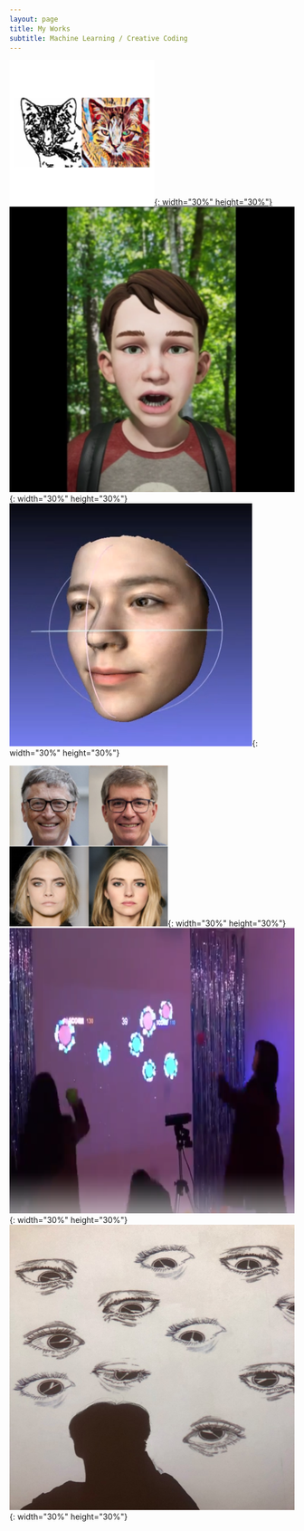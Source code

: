 ```yaml
---
layout: page
title: My Works
subtitle: Machine Learning / Creative Coding
---
```


[![Hi](./assets/img/projects_sketch2art.png){: width="30%" height="30%"}](https://hxngiee.github.io/2021-04-21-sketch2art/) ![Hi](./assets/img/projects_virtual_avatar.png){: width="30%" height="30%"} ![Hi](./assets/img/projects_deep3d.png){: width="30%" height="30%"}
 
![Hi](./assets/img/projects_dreamai.jpg){: width="30%" height="30%"} ![Hi](./assets/img/ballplay.png){: width="30%" height="30%"} ![Hi](./assets/img/uncomfortable.jpg){: width="30%" height="30%"}

<!-- 주석
![Hi](./assets/img/background.PNG){: width="30%" height="30%"} ![Hi](./assets/img/background.PNG){: width="30%" height="30%"} ![Hi](./assets/img/background.PNG){: width="30%" height="30%"}
-->
